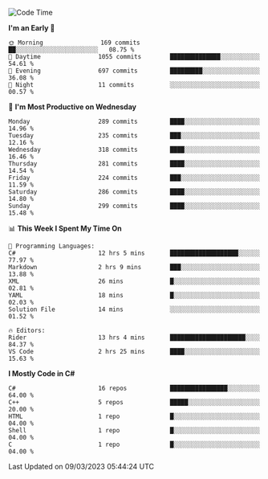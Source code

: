 <!--START_SECTION:waka-->
![Code Time](http://img.shields.io/badge/Code%20Time-978%20hrs%2016%20mins-blue)

**I'm an Early 🐤** 

```text
🌞 Morning                169 commits         ██░░░░░░░░░░░░░░░░░░░░░░░   08.75 % 
🌆 Daytime                1055 commits        ██████████████░░░░░░░░░░░   54.61 % 
🌃 Evening                697 commits         █████████░░░░░░░░░░░░░░░░   36.08 % 
🌙 Night                  11 commits          ░░░░░░░░░░░░░░░░░░░░░░░░░   00.57 % 
```
📅 **I'm Most Productive on Wednesday** 

```text
Monday                   289 commits         ████░░░░░░░░░░░░░░░░░░░░░   14.96 % 
Tuesday                  235 commits         ███░░░░░░░░░░░░░░░░░░░░░░   12.16 % 
Wednesday                318 commits         ████░░░░░░░░░░░░░░░░░░░░░   16.46 % 
Thursday                 281 commits         ████░░░░░░░░░░░░░░░░░░░░░   14.54 % 
Friday                   224 commits         ███░░░░░░░░░░░░░░░░░░░░░░   11.59 % 
Saturday                 286 commits         ████░░░░░░░░░░░░░░░░░░░░░   14.80 % 
Sunday                   299 commits         ████░░░░░░░░░░░░░░░░░░░░░   15.48 % 
```


📊 **This Week I Spent My Time On** 

```text
💬 Programming Languages: 
C#                       12 hrs 5 mins       ███████████████████░░░░░░   77.97 % 
Markdown                 2 hrs 9 mins        ███░░░░░░░░░░░░░░░░░░░░░░   13.88 % 
XML                      26 mins             █░░░░░░░░░░░░░░░░░░░░░░░░   02.81 % 
YAML                     18 mins             █░░░░░░░░░░░░░░░░░░░░░░░░   02.03 % 
Solution File            14 mins             ░░░░░░░░░░░░░░░░░░░░░░░░░   01.52 % 

🔥 Editors: 
Rider                    13 hrs 4 mins       █████████████████████░░░░   84.37 % 
VS Code                  2 hrs 25 mins       ████░░░░░░░░░░░░░░░░░░░░░   15.63 % 
```

**I Mostly Code in C#** 

```text
C#                       16 repos            ████████████████░░░░░░░░░   64.00 % 
C++                      5 repos             █████░░░░░░░░░░░░░░░░░░░░   20.00 % 
HTML                     1 repo              █░░░░░░░░░░░░░░░░░░░░░░░░   04.00 % 
Shell                    1 repo              █░░░░░░░░░░░░░░░░░░░░░░░░   04.00 % 
C                        1 repo              █░░░░░░░░░░░░░░░░░░░░░░░░   04.00 % 
```




 Last Updated on 09/03/2023 05:44:24 UTC
<!--END_SECTION:waka-->
